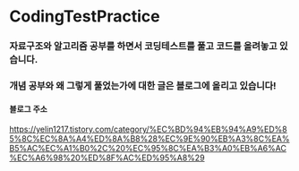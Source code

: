 # CodingTestPractice
### 자료구조와 알고리즘 공부를 하면서 코딩테스트를 풀고 코드를 올려놓고 있습니다.

### 개념 공부와 왜 그렇게 풀었는가에 대한 글은 블로그에 올리고 있습니다! <br>

#### 블로그 주소 <br>
https://yelin1217.tistory.com/category/%EC%BD%94%EB%94%A9%ED%85%8C%EC%8A%A4%ED%8A%B8%28%EC%9E%90%EB%A3%8C%EA%B5%AC%EC%A1%B0%2C%20%EC%95%8C%EA%B3%A0%EB%A6%AC%EC%A6%98%20%ED%8F%AC%ED%95%A8%29
